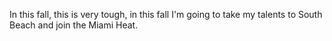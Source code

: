 In this fall, this is very tough, in this fall I'm going to take my talents to South Beach and join the Miami Heat.